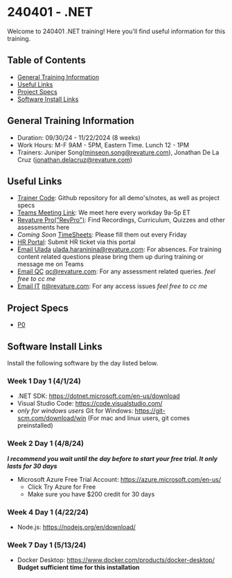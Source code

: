 # 240401 - .NET
Welcome to 240401 .NET training! Here you'll find useful information for this training.

## Table of Contents
- [General Training Information](#general)
- [Useful Links](#links)
- [Project Specs](#projects)
- [Software Install Links](#installs)
## <a name="general"></a>General Training Information
- Duration: 09/30/24 - 11/22/2024 (8 weeks)
- Work Hours: M-F 9AM - 5PM, Eastern Time. Lunch 12 - 1PM
- Trainers: Juniper Song(minseon.song@revature.com), Jonathan De La Cruz
(jonathan.delacruz@revature.com)

## <a name="links"></a>Useful Links
- <a href="" target="_blank" rel="noopener noreferrer">Trainer Code</a>: Github repository for all demo's/notes, as well as project specs
- <a href="" target="_blank" rel="noopener noreferrer">Teams Meeting Link</a>: We meet here every workday 9a-5p ET
- <a href="https://app.revature.com" target="_blank" rel="noopener noreferrer">Revature Pro("RevPro")</a>: Find Recordings, Curriculum, Quizzes and other assessments here
- *Coming Soon* <a href="" target="_blank" rel="noopener noreferrer">TimeSheets</a>: Please fill them out every Friday
- <a href="https://help.revature.com/s/" target="_blank" rel="noopener noreferrer">HR Portal</a>: Submit HR ticket via this portal
- <a href="mailto:minseon.song@revature.com" target="_blank" rel="noopener noreferrer">Email Ulada</a> ulada.haraninina@revature.com: For absences. For training content related questions please bring them up during training or message me on Teams
- <a href="mailto:qc@revature.com" target="_blank" rel="noopener noreferrer">Email QC</a> qc@revature.com: For any assessment related queries. *feel free to cc me*
- <a href="mailto:it@revature.com" target="_blank" rel="noopener noreferrer">Email IT</a> it@revature.com: For any access issues *feel free to cc me*

## <a name="projects"></a>Project Specs
- [P0]()
## <a name="installs"></a>Software Install Links
Install the following software by the day listed below.
### Week 1 Day 1 (4/1/24)
- .NET SDK: https://dotnet.microsoft.com/en-us/download
- Visual Studio Code: https://code.visualstudio.com/
- *only for windows users* Git for Windows: https://git-scm.com/download/win (For mac and linux users, git comes preinstalled)
### Week 2 Day 1 (4/8/24)
_**I recommend you wait until the day before to start your free trial. It only lasts for 30 days**_ 
- Microsoft Azure Free Trial Account: https://azure.microsoft.com/en-us/
  - Click Try Azure for Free
  - Make sure you have $200 credit for 30 days
### Week 4 Day 1 (4/22/24)
- Node.js: https://nodejs.org/en/download/
### Week 7 Day 1 (5/13/24)
- Docker Desktop: https://www.docker.com/products/docker-desktop/ **Budget sufficient time for this installation** 
